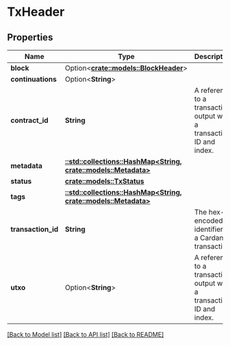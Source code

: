 # TxHeader

## Properties

Name | Type | Description | Notes
------------ | ------------- | ------------- | -------------
**block** | Option<[**crate::models::BlockHeader**](BlockHeader.md)> |  | [optional]
**continuations** | Option<**String**> |  | [optional]
**contract_id** | **String** | A reference to a transaction output with a transaction ID and index. | 
**metadata** | [**::std::collections::HashMap<String, crate::models::Metadata>**](Metadata.md) |  | 
**status** | [**crate::models::TxStatus**](TxStatus.md) |  | 
**tags** | [**::std::collections::HashMap<String, crate::models::Metadata>**](Metadata.md) |  | 
**transaction_id** | **String** | The hex-encoded identifier of a Cardano transaction | 
**utxo** | Option<**String**> | A reference to a transaction output with a transaction ID and index. | [optional]

[[Back to Model list]](../README.md#documentation-for-models) [[Back to API list]](../README.md#documentation-for-api-endpoints) [[Back to README]](../README.md)


